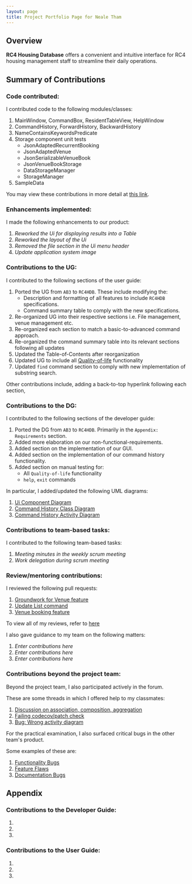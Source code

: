 ```yaml
---
layout: page
title: Project Portfolio Page for Neale Tham
---
```


## Overview

**RC4 Housing Database** offers a convenient and intuitive interface for RC4 housing management staff to streamline their daily operations.
## Summary of Contributions

### Code contributed:

I contributed code to the following modules/classes:
1. MainWindow, CommandBox, ResidentTableView, HelpWindow
2. CommandHistory, ForwardHistory, BackwardHistory
3. NameContainsKeywordsPredicate
4. Storage component unit tests
   * JsonAdaptedRecurrentBooking
   * JsonAdaptedVenue
   * JsonSerializableVenueBook
   * JsonVenueBookStorage
   * DataStorageManager
   * StorageManager
5. SampleData

You may view these contributions in more detail at [this link](https://nus-cs2103-ay2223s1.github.io/tp-dashboard/?search=nealetham&breakdown=true).

### Enhancements implemented:

I made the following enhancements to our product:
1. *Reworked the Ui for displaying results into a Table*
2. *Reworked the layout of the Ui*
3. *Removed the file section in the Ui menu header*
4. *Update application system image*


### Contributions to the UG:

I contributed to the following sections of the user guide:
1. Ported the UG from `AB3` to `RC4HDB`. These include modifying the:
    - Description and formatting of all features to include `RC4HDB` specifications.
    - Command summary table to comply with the new specifications.
2. Re-organized UG into their respective sections i.e. File management, venue management etc.
3. Re-organized each section to match a basic-to-advanced command approach.
3. Re-organized the command summary table into its relevant sections following all updates 
4. Updated the Table-of-Contents after reorganization 
5. Updated UG to include all [Quality-of-life](../ug-pages/quality-of-life.md) functionality
6. Updated `find` command section to comply with new implementation of substring search.

Other contributions include, adding a back-to-top hyperlink following each section,

### Contributions to the DG:

I contributed to the following sections of the developer guide:
1. Ported the DG from `AB3` to `RC4HDB`. Primarily in the `Appendix: Requirements` section.
2. Added more elaboration on our non-functional-requirements.
2. Added section on the implementation of our GUI.
3. Added section on the implementation of our command history functionality.
4. Added section on manual testing for:
   * All `Quality-of-life` functionality
   * `help`, `exit` commands

In particular, I added/updated the following UML diagrams:
1. [Ui Component Diagram](../images/UiClassDiagram.png)
2. [Command History Class Diagram](../images/CommandHistoryClassDiagram.png)
3. [Command History Activity Diagram](../images/CommandHistoryActivityDiagram.png)

<!-- Provide links to the diagrams in the appendix at the bottom of the page -->

### Contributions to team-based tasks:

I contributed to the following team-based tasks:
1. *Meeting minutes in the weekly scrum meeting*
2. *Work delegation during scrum meeting*

### Review/mentoring contributions:

I reviewed the following pull requests:
1. [Groundwork for Venue feature](https://github.com/AY2223S1-CS2103T-W12-3/tp/pull/110)
2. [Update List command](https://github.com/AY2223S1-CS2103T-W12-3/tp/pull/76)
3. [Venue booking feature](https://github.com/AY2223S1-CS2103T-W12-3/tp/pull/114)

To view all of my reviews, refer to [here](https://github.com/AY2223S1-CS2103T-W12-3/tp/pulls?q=is%3Apr+is%3Aclosed+reviewed-by%3A%40me)

I also gave guidance to my team on the following matters:
1. *Enter contributions here*
2. *Enter contributions here*
3. *Enter contributions here*

### Contributions beyond the project team:

Beyond the project team, I also participated actively in the forum.

These are some threads in which I offered help to my classmates:
1. [Discussion on association, composition, aggregation](https://github.com/nus-cs2103-AY2223S1/forum/issues/86#issuecomment-1229400456)
2. [Failing codecov/patch check](https://github.com/nus-cs2103-AY2223S1/forum/issues/330)
3. [Bug: Wrong activity diagram](https://github.com/nus-cs2103-AY2223S1/forum/issues/338)

<!-- Provide links to the threads here -->

For the practical examination, I also surfaced critical bugs in the other team's product.

Some examples of these are:
1. [Functionality Bugs](https://github.com/nealetham/ped/issues?q=is%3Aopen+is%3Aissue+label%3Atype.FunctionalityBug)
2. [Feature Flaws](https://github.com/nealetham/ped/issues?q=is%3Aopen+is%3Aissue+label%3Atype.FeatureFlaw)
3. [Documentation Bugs](https://github.com/nealetham/ped/issues?q=is%3Aopen+is%3Aissue+label%3Atype.DocumentationBug)

## Appendix

### Contributions to the Developer Guide:

1. ![]()
2. ![]()
3. ![]()

<!-- Embed the diagrams here -->

### Contributions to the User Guide:

1. ![]()
2. ![]()
3. ![]()

<!-- Embed the diagrams here -->
